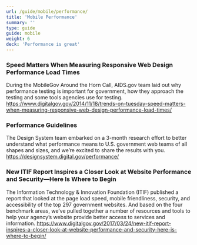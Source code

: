 ```yaml
---
url: /guide/mobile/performance/
title: 'Mobile Performance'
summary: ''
type: guide
guide: mobile
weight: 6
deck: 'Performance is great'
---
```


### Speed Matters When Measuring Responsive Web Design Performance Load Times

During the MobileGov Around the Horn Call, AIDS.gov team laid out why performance testing is important for government, how they approach the testing and some tools agencies use for testing.
https://www.digitalgov.gov/2014/11/18/trends-on-tuesday-speed-matters-when-measuring-responsive-web-design-performance-load-times/


### Performance Guidelines
The Design System team embarked on a 3-month research effort to better understand what performance means to U.S. government web teams of all shapes and sizes, and we’re excited to share the results with you.
https://designsystem.digital.gov/performance/


### New ITIF Report Inspires a Closer Look at Website Performance and Security—Here Is Where to Begin
The Information Technology & Innovation Foundation (ITIF) published a report  that looked at the page load speed, mobile friendliness, security, and accessibility of the top 297 government websites. And based on the four benchmark areas, we’ve pulled together a number of resources and tools to help your agency’s website provide better access to services and information. https://www.digitalgov.gov/2017/03/24/new-itif-report-inspires-a-closer-look-at-website-performance-and-security-here-is-where-to-begin/
